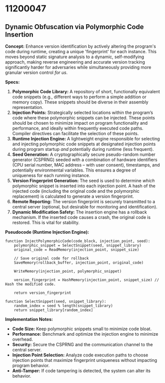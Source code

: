 # 11200047

## Dynamic Obfuscation via Polymorphic Code Insertion

**Concept:** Enhance version identification by actively altering the program's code during runtime, creating a unique 'fingerprint' for each instance. This moves beyond static signature analysis to a dynamic, self-modifying approach, making reverse engineering and accurate version tracking significantly harder for adversaries while simultaneously providing more granular version control *for us*.

**Specs:**

1.  **Polymorphic Code Library:** A repository of short, functionally equivalent code snippets (e.g., different ways to perform a simple addition or memory copy). These snippets should be diverse in their assembly representation.
2.  **Injection Points:**  Strategically selected locations within the program’s code where these polymorphic snippets can be injected.  These points should be chosen to minimize impact on program functionality and performance, and ideally within frequently executed code paths.  Compiler directives can facilitate the selection of these points.
3.  **Runtime Injection Engine:** A lightweight engine responsible for selecting and injecting polymorphic code snippets at designated injection points during program startup *and* potentially during runtime (less frequent).
4.  **Seed Generation:** A cryptographically secure pseudo-random number generator (CSPRNG) seeded with a combination of hardware identifiers (CPU serial number, MAC address – with user consent), timestamps, and potentially environmental variables. This ensures a degree of uniqueness for each running instance.
5.  **Version Fingerprint Generation:** The seed is used to determine *which* polymorphic snippet is inserted into each injection point. A hash of the injected code (including the original code and the polymorphic replacement) is calculated to generate a version fingerprint.
6.  **Remote Reporting:** The version fingerprint is securely transmitted to a central server (optional, but desirable for monitoring and identification).
7. **Dynamic Modification Safety:** The insertion engine has a rollback mechanism. If the inserted code causes a crash, the original code is restored. This is vital for stability.

**Pseudocode (Runtime Injection Engine):**

```
function InjectPolymorphicCode(code_block, injection_point, seed):
    polymorphic_snippet = SelectSnippet(seed, snippet_library)
    original_code = ReadMemory(injection_point, snippet_size)

    // Save original code for rollback
    SaveMemory(rollback_buffer, injection_point, original_code)

    WriteMemory(injection_point, polymorphic_snippet)

    version_fingerprint = HashMemory(injection_point, snippet_size) // Hash the modified code.

    return version_fingerprint

function SelectSnippet(seed, snippet_library):
    random_index = seed % length(snippet_library)
    return snippet_library[random_index]
```

**Implementation Notes:**

*   **Code Size:** Keep polymorphic snippets small to minimize code bloat.
*   **Performance:**  Benchmark and optimize the injection engine to minimize overhead.
*   **Security:** Secure the CSPRNG and the communication channel to the central server.
*   **Injection Point Selection:** Analyze code execution paths to choose injection points that maximize fingerprint uniqueness without impacting program behavior.
* **Anti-Tamper:** If code tampering is detected, the system can alter its behavior.